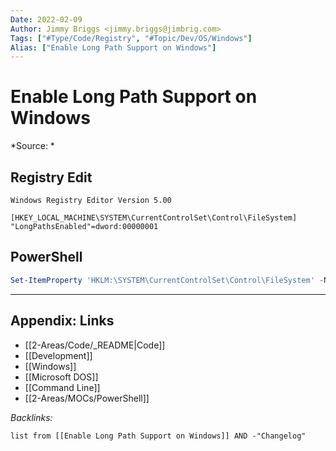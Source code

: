 ```yaml
---
Date: 2022-02-09
Author: Jimmy Briggs <jimmy.briggs@jimbrig.com>
Tags: ["#Type/Code/Registry", "#Topic/Dev/OS/Windows"]
Alias: ["Enable Long Path Support on Windows"]
---
```


# Enable Long Path Support on Windows

*Source: *

## Registry Edit

```regedit
Windows Registry Editor Version 5.00

[HKEY_LOCAL_MACHINE\SYSTEM\CurrentControlSet\Control\FileSystem]
"LongPathsEnabled"=dword:00000001
```

## PowerShell

```powershell
Set-ItemProperty 'HKLM:\SYSTEM\CurrentControlSet\Control\FileSystem' -Name 'LongPathsEnabled' -Value 1
```

***

## Appendix: Links

- [[2-Areas/Code/_README|Code]]
- [[Development]]
- [[Windows]]
- [[Microsoft DOS]]
- [[Command Line]]
- [[2-Areas/MOCs/PowerShell]]

*Backlinks:*

```dataview
list from [[Enable Long Path Support on Windows]] AND -"Changelog"
```